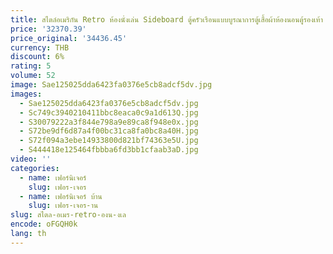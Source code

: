 ```yaml
---
title: สไตล์อเมริกัน Retro ห้องนั่งเล่น Sideboard ตู้ครัวเรือนแบบบูรณาการตู้เสื้อผ้าห้องนอนตู้รองเท้า
price: '32370.39'
price_original: '34436.45'
currency: THB
discount: 6%
rating: 5
volume: 52
image: Sae125025dda6423fa0376e5cb8adcf5dv.jpg
images:
  - Sae125025dda6423fa0376e5cb8adcf5dv.jpg
  - Sc749c3940210411bbc8eaca0c9a1d613Q.jpg
  - S30079222a3f844e798a9e89ca8f948e0x.jpg
  - S72be9df6d87a4f00bc31ca8fa0bc8a40H.jpg
  - S72f094a3ebe14933800d821bf74363e5U.jpg
  - S444418e125464fbbba6fd3bb1cfaab3aD.jpg
video: ''
categories:
  - name: เฟอร์นิเจอร์
    slug: เฟอร-เจอร
  - name: เฟอร์นิเจอร์ บ้าน
    slug: เฟอร-เจอร-าน
slug: สไตล-อเมร-retro-องน-งเล
encode: oFGQH0k
lang: th
---
```

  